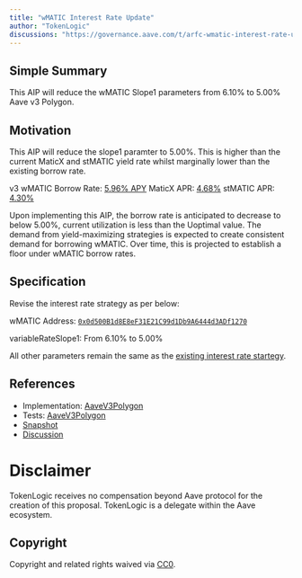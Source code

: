 ```yaml
---
title: "wMATIC Interest Rate Update"
author: "TokenLogic"
discussions: "https://governance.aave.com/t/arfc-wmatic-interest-rate-update/15309"
---
```


## Simple Summary

This AIP will reduce the wMATIC Slope1 parameters from 6.10% to 5.00% Aave v3 Polygon.

## Motivation

This AIP will reduce the slope1 paramter to 5.00%. This is higher than the current MaticX and stMATIC yield rate whilst marginally lower than the existing borrow rate.

v3 wMATIC Borrow Rate: [5.96% APY](https://app.aave.com/reserve-overview/?underlyingAsset=0x0d500b1d8e8ef31e21c99d1db9a6444d3adf1270)
MaticX APR: [4.68%](https://www.staderlabs.com/polygon/stake/)
stMATIC APR: [4.30%](https://lido.fi/)

Upon implementing this AIP, the borrow rate is anticipated to decrease to below 5.00%, current utilization is less than the Uoptimal value. The demand from yield-maximizing strategies is expected to create consistent demand for borrowing wMATIC. Over time, this is projected to establish a floor under wMATIC borrow rates.

## Specification

Revise the interest rate strategy as per below:

wMATIC Address: [`0x0d500B1d8E8eF31E21C99d1Db9A6444d3ADf1270`](https://polygonscan.com/address/0x0d500b1d8e8ef31e21c99d1db9a6444d3adf1270)

variableRateSlope1: From 6.10% to 5.00%

All other parameters remain the same as the [existing interest rate startegy](https://polygonscan.com/address/0xFB0898dCFb69DF9E01DBE625A5988D6542e5BdC5#code).

## References

- Implementation: [AaveV3Polygon](https://github.com/bgd-labs/aave-proposals-v3/blob/main/src/20231112_AaveV3Polygon_WMATICInterestRateUpdate/AaveV3Polygon_WMATICInterestRateUpdate_20231112.sol)
- Tests: [AaveV3Polygon](https://github.com/bgd-labs/aave-proposals-v3/blob/main/src/20231112_AaveV3Polygon_WMATICInterestRateUpdate/AaveV3Polygon_WMATICInterestRateUpdate_20231112.t.sol)
- [Snapshot](https://snapshot.org/#/aave.eth/proposal/0xdc1c37a14bd416c6c8ab15a472348bf933c2fec33678fe94ba6c15cbc30c2812)
- [Discussion](https://governance.aave.com/t/arfc-wmatic-interest-rate-update/15309)

# Disclaimer

TokenLogic receives no compensation beyond Aave protocol for the creation of this proposal. TokenLogic is a delegate within the Aave ecosystem.

## Copyright

Copyright and related rights waived via [CC0](https://creativecommons.org/publicdomain/zero/1.0/).
